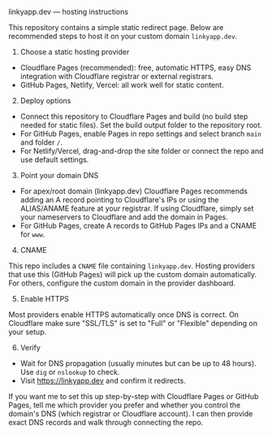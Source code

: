 linkyapp.dev — hosting instructions

This repository contains a simple static redirect page. Below are recommended steps to host it on your custom domain `linkyapp.dev`.

1) Choose a static hosting provider

- Cloudflare Pages (recommended): free, automatic HTTPS, easy DNS integration with Cloudflare registrar or external registrars.
- GitHub Pages, Netlify, Vercel: all work well for static content.

2) Deploy options

- Connect this repository to Cloudflare Pages and build (no build step needed for static files). Set the build output folder to the repository root.
- For GitHub Pages, enable Pages in repo settings and select branch `main` and folder `/`.
- For Netlify/Vercel, drag-and-drop the site folder or connect the repo and use default settings.

3) Point your domain DNS

- For apex/root domain (linkyapp.dev) Cloudflare Pages recommends adding an A record pointing to Cloudflare's IPs or using the ALIAS/ANAME feature at your registrar. If using Cloudflare, simply set your nameservers to Cloudflare and add the domain in Pages.
- For GitHub Pages, create A records to GitHub Pages IPs and a CNAME for `www`.

4) CNAME

This repo includes a `CNAME` file containing `linkyapp.dev`. Hosting providers that use this (GitHub Pages) will pick up the custom domain automatically. For others, configure the custom domain in the provider dashboard.

5) Enable HTTPS

Most providers enable HTTPS automatically once DNS is correct. On Cloudflare make sure "SSL/TLS" is set to "Full" or "Flexible" depending on your setup.

6) Verify

- Wait for DNS propagation (usually minutes but can be up to 48 hours). Use `dig` or `nslookup` to check.
- Visit https://linkyapp.dev and confirm it redirects.

If you want me to set this up step-by-step with Cloudflare Pages or GitHub Pages, tell me which provider you prefer and whether you control the domain's DNS (which registrar or Cloudflare account). I can then provide exact DNS records and walk through connecting the repo.
